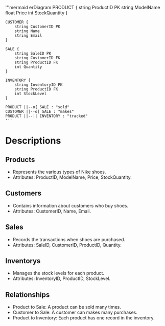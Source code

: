 
'''mermaid
erDiagram
    PRODUCT {
        string ProductID PK
        string ModelName
        float Price
        int StockQuantity
    }
    
    CUSTOMER {
        string CustomerID PK
        string Name
        string Email
    }
    
    SALE {
        string SaleID PK
        string CustomerID FK
        string ProductID FK
        int Quantity
    }
    
    INVENTORY {
        string InventoryID PK
        string ProductID FK
        int StockLevel
    }

    PRODUCT ||--o{ SALE : "sold"
    CUSTOMER ||--o{ SALE : "makes"
    PRODUCT ||--|| INVENTORY : "tracked"
    '''



















# Descriptions
## Products
- Represents the various types of Nike shoes.
- Attributes: ProductID, ModelName, Price, StockQuantity.
## Customers
- Contains information about customers who buy shoes.
- Attributes: CustomerID, Name, Email.
## Sales
- Records the transactions when shoes are purchased.
- Attributes: SaleID, CustomerID, ProductID, Quantity.
## Inventorys
- Manages the stock levels for each product.
- Attributes: InventoryID, ProductID, StockLevel.
## Relationships
- Product to Sale: A product can be sold many times.
- Customer to Sale: A customer can makes many purchases.
- Product to Inventory: Each product has one record in the inventory.

